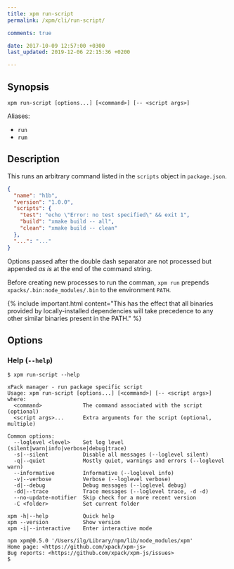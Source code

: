 ```yaml
---
title: xpm run-script
permalink: /xpm/cli/run-script/

comments: true

date: 2017-10-09 12:57:00 +0300
last_updated: 2019-12-06 22:15:36 +0200

---
```


## Synopsis

```
xpm run-script [options...] [<command>] [-- <script args>]
```

Aliases:
- `run`
- `rum`

## Description

This runs an arbitrary command listed in the `scripts` object
in `package.json`.

```json
{
  "name": "h1b",
  "version": "1.0.0",
  "scripts": {
    "test": "echo \"Error: no test specified\" && exit 1",
    "build": "xmake build -- all",
    "clean": "xmake build -- clean"
  },
  "...": "..."
}
```

Options passed after the double dash separator are not processed
but appended _as is_ at the end of the command string.

Before creating new processes to run the comman, `xpm run` prepends
`xpacks/.bin:node_modules/.bin` to the environment `PATH`.

{% include important.html content="This has the effect that all
binaries provided by locally-installed
dependencies will take precedence to any other similar binaries
present in the PATH." %}

## Options

### Help (`--help`)

```
$ xpm run-script --help

xPack manager - run package specific script
Usage: xpm run-script [options...] [<command>] [-- <script args>]
where:
  <command>             The command associated with the script (optional)
  <script args>...      Extra arguments for the script (optional, multiple)

Common options:
  --loglevel <level>    Set log level (silent|warn|info|verbose|debug|trace)
  -s|--silent           Disable all messages (--loglevel silent)
  -q|--quiet            Mostly quiet, warnings and errors (--loglevel warn)
  --informative         Informative (--loglevel info)
  -v|--verbose          Verbose (--loglevel verbose)
  -d|--debug            Debug messages (--loglevel debug)
  -dd|--trace           Trace messages (--loglevel trace, -d -d)
  --no-update-notifier  Skip check for a more recent version
  -C <folder>           Set current folder

xpm -h|--help           Quick help
xpm --version           Show version
xpm -i|--interactive    Enter interactive mode

npm xpm@0.5.0 '/Users/ilg/Library/npm/lib/node_modules/xpm'
Home page: <https://github.com/xpack/xpm-js>
Bug reports: <https://github.com/xpack/xpm-js/issues>
$
```
